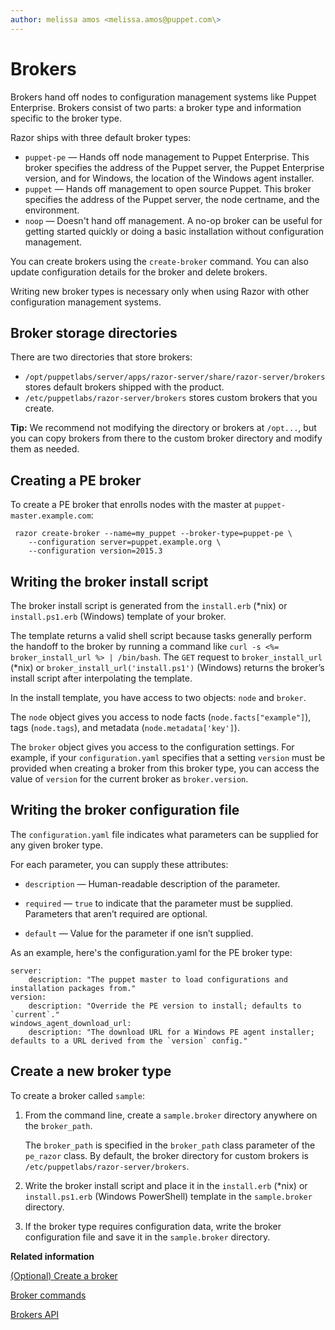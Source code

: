 ```yaml
---
author: melissa amos <melissa.amos@puppet.com\>
---
```


# Brokers

Brokers hand off nodes to configuration management systems like Puppet Enterprise. Brokers consist of two parts: a broker type and information specific to the broker type.

Razor ships with three default broker types:

-   `puppet-pe` — Hands off node management to Puppet Enterprise. This broker specifies the address of the Puppet server, the Puppet Enterprise version, and for Windows, the location of the Windows agent installer.
-   `puppet` — Hands off management to open source Puppet. This broker specifies the address of the Puppet server, the node certname, and the environment.
-   `noop` — Doesn't hand off management. A no-op broker can be useful for getting started quickly or doing a basic installation without configuration management.

You can create brokers using the `create-broker` command. You can also update configuration details for the broker and delete brokers.

Writing new broker types is necessary only when using Razor with other configuration management systems.

## Broker storage directories

There are two directories that store brokers:

-   `/opt/puppetlabs/server/apps/razor-server/share/razor-server/brokers` stores default brokers shipped with the product.
-   `/etc/puppetlabs/razor-server/brokers` stores custom brokers that you create.

**Tip:** We recommend not modifying the directory or brokers at `/opt...`, but you can copy brokers from there to the custom broker directory and modify them as needed.

## Creating a PE broker

To create a PE broker that enrolls nodes with the master at `puppet-master.example.com`:

```
 razor create-broker --name=my_puppet --broker-type=puppet-pe \
    --configuration server=puppet.example.org \
    --configuration version=2015.3
```

## Writing the broker install script

The broker install script is generated from the `install.erb` \(\*nix\) or `install.ps1.erb` \(Windows\) template of your broker.

The template returns a valid shell script because tasks generally perform the handoff to the broker by running a command like `curl -s <%= broker_install_url %> | /bin/bash`. The `GET` request to `broker_install_url` \(\*nix\) or `broker_install_url('install.ps1')` \(Windows\) returns the broker’s install script after interpolating the template.

In the install template, you have access to two objects: `node` and `broker`.

The `node` object gives you access to node facts \(`node.facts["example"]`\), tags \(`node.tags`\), and metadata \(`node.metadata['key']`\).

The `broker` object gives you access to the configuration settings. For example, if your `configuration.yaml` specifies that a setting `version` must be provided when creating a broker from this broker type, you can access the value of `version` for the current broker as `broker.version`.

## Writing the broker configuration file

The `configuration.yaml` file indicates what parameters can be supplied for any given broker type.

For each parameter, you can supply these attributes:

-   `description` — Human-readable description of the parameter.

-   `required` — `true` to indicate that the parameter must be supplied. Parameters that aren’t required are optional.

-   `default` — Value for the parameter if one isn’t supplied.

As an example, here's the configuration.yaml for the PE broker type:

```
server:
    description: "The puppet master to load configurations and installation packages from."
version:
    description: "Override the PE version to install; defaults to `current`."
windows_agent_download_url:
    description: "The download URL for a Windows PE agent installer; defaults to a URL derived from the `version` config."
```

## Create a new broker type

To create a broker called `sample`:

1.  From the command line, create a `sample.broker` directory anywhere on the `broker_path`.

    The `broker_path` is specified in the `broker_path` class parameter of the `pe_razor` class. By default, the broker directory for custom brokers is `/etc/puppetlabs/razor-server/brokers`.

2.  Write the broker install script and place it in the `install.erb` \(\*nix\) or `install.ps1.erb` \(Windows PowerShell\) template in the `sample.broker` directory.

3.  If the broker type requires configuration data, write the broker configuration file and save it in the `sample.broker` directory.


**Related information**  


[\(Optional\) Create a broker](provisioning_a_windows_node.md#)

[Broker commands](using_the_razor_client.md#)

[Brokers API](api_reference.md#)

